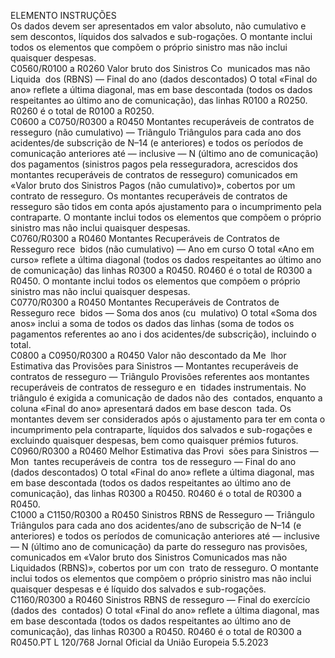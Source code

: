  
ELEMENTO  INSTRUÇÕES  
Os dados devem ser apresentados em valor absoluto, não cumulativo e sem 
descontos, líquidos dos salvados e sub-rogações. 
O montante inclui todos os elementos que compõem o próprio sinistro mas não 
inclui quaisquer despesas.  
C0560/R0100 
a R0260  Valor bruto dos Sinistros Co ­
municados mas não Liquida ­
dos (RBNS) — Final do ano 
(dados descontados)  O total «Final do ano» reflete a última diagonal, mas em base descontada (todos os 
dados respeitantes ao último ano de comunicação), das linhas R0100 a R0250. 
R0260 é o total de R0100 a R0250.  
C0600 a 
C0750/R0300 
a R0450  Montantes recuperáveis de 
contratos de resseguro (não 
cumulativo) — Triângulo  Triângulos para cada ano dos acidentes/de subscrição de N–14 (e anteriores) e 
todos os períodos de comunicação anteriores até — inclusive — N (último ano de 
comunicação) dos pagamentos (sinistros pagos pela resseguradora, acrescidos dos 
montantes recuperáveis de contratos de resseguro) comunicados em «Valor bruto 
dos Sinistros Pagos (não cumulativo)», cobertos por um contrato de resseguro. 
Os montantes recuperáveis de contratos de resseguro são tidos em conta após 
ajustamento para o incumprimento pela contraparte. 
O montante inclui todos os elementos que compõem o próprio sinistro mas não 
inclui quaisquer despesas.  
C0760/R0300 
a R0460  Montantes Recuperáveis de 
Contratos de Resseguro rece ­
bidos (não cumulativo) — Ano 
em curso  O total «Ano em curso» reflete a última diagonal (todos os dados respeitantes ao 
último ano de comunicação) das linhas R0300 a R0450. 
R0460 é o total de R0300 a R0450. 
O montante inclui todos os elementos que compõem o próprio sinistro mas não 
inclui quaisquer despesas.  
C0770/R0300 
a R0450  Montantes Recuperáveis de 
Contratos de Resseguro rece ­
bidos — Soma dos anos (cu ­
mulativo)  O total «Soma dos anos» inclui a soma de todos os dados das linhas (soma de 
todos os pagamentos referentes ao ano i dos acidentes/de subscrição), incluindo o 
total.  
C0800 a 
C0950/R0300 
a R0450  Valor não descontado da Me ­
lhor Estimativa das Provisões 
para Sinistros — Montantes 
recuperáveis de contratos de 
resseguro — Triângulo  Provisões referentes aos montantes recuperáveis de contratos de resseguro e en ­
tidades instrumentais. No triângulo é exigida a comunicação de dados não des ­
contados, enquanto a coluna «Final do ano» apresentará dados em base descon ­
tada. 
Os montantes devem ser considerados após o ajustamento para ter em conta o 
incumprimento pela contraparte, líquidos dos salvados e sub-rogações e excluindo 
quaisquer despesas, bem como quaisquer prémios futuros.  
C0960/R0300 
a R0460  Melhor Estimativa das Provi ­
sões para Sinistros — Mon ­
tantes recuperáveis de contra ­
tos de resseguro — Final do 
ano (dados descontados)  O total «Final do ano» reflete a última diagonal, mas em base descontada (todos os 
dados respeitantes ao último ano de comunicação), das linhas R0300 a R0450. 
R0460 é o total de R0300 a R0450.  
C1000 a 
C1150/R0300 
a R0450  Sinistros RBNS de Resseguro 
— Triângulo  Triângulos para cada ano dos acidentes/ano de subscrição de N–14 (e anteriores) e 
todos os períodos de comunicação anteriores até — inclusive — N (último ano de 
comunicação) da parte do resseguro nas provisões, comunicados em «Valor bruto 
dos Sinistros Comunicados mas não Liquidados (RBNS)», cobertos por um con ­
trato de resseguro. 
O montante inclui todos os elementos que compõem o próprio sinistro mas não 
inclui quaisquer despesas e é líquido dos salvados e sub-rogações.  
C1160/R0300 
a R0460  Sinistros RBNS de resseguro — 
Final do exercício (dados des ­
contados)  O total «Final do ano» reflete a última diagonal, mas em base descontada (todos os 
dados respeitantes ao último ano de comunicação), das linhas R0300 a R0450. 
R0460 é o total de R0300 a R0450.PT  L 120/768 Jornal Oficial da União Europeia 5.5.2023